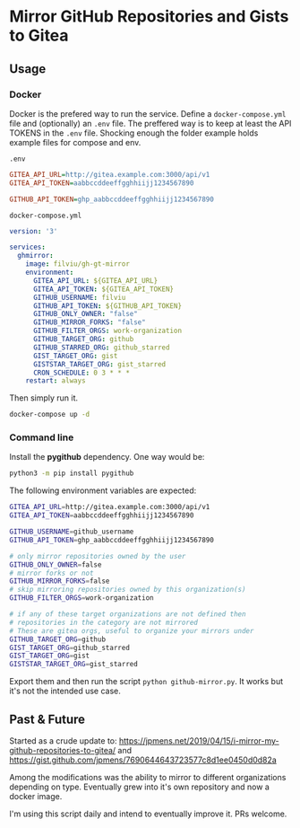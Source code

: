 # Mirror GitHub Repositories and Gists to Gitea

## Usage

### Docker

Docker is the prefered way to run the service. Define a `docker-compose.yml` file and (optionally) an `.env` file. The preffered way is to keep at least the API TOKENS in the `.env` file. Shocking enough the folder example holds example files for compose and env.

`.env`

```ini
GITEA_API_URL=http://gitea.example.com:3000/api/v1
GITEA_API_TOKEN=aabbccddeeffgghhiijj1234567890

GITHUB_API_TOKEN=ghp_aabbccddeeffgghhiijj1234567890
```

`docker-compose.yml`
```yaml
version: '3'

services:
  ghmirror:
    image: filviu/gh-gt-mirror
    environment:
      GITEA_API_URL: ${GITEA_API_URL}
      GITEA_API_TOKEN: ${GITEA_API_TOKEN}
      GITHUB_USERNAME: filviu
      GITHUB_API_TOKEN: ${GITHUB_API_TOKEN}
      GITHUB_ONLY_OWNER: "false"
      GITHUB_MIRROR_FORKS: "false"
      GITHUB_FILTER_ORGS: work-organization
      GITHUB_TARGET_ORG: github
      GITHUB_STARRED_ORG: github_starred
      GIST_TARGET_ORG: gist
      GISTSTAR_TARGET_ORG: gist_starred
      CRON_SCHEDULE: 0 3 * * *
    restart: always

```

Then simply run it.

```bash
docker-compose up -d
```

### Command line

Install the **pygithub** dependency. One way would be:

```bash
python3 -m pip install pygithub
```

The following environment variables are expected:

```bash
GITEA_API_URL=http://gitea.example.com:3000/api/v1
GITEA_API_TOKEN=aabbccddeeffgghhiijj1234567890

GITHUB_USERNAME=github_username
GITHUB_API_TOKEN=ghp_aabbccddeeffgghhiijj1234567890

# only mirror repositories owned by the user
GITHUB_ONLY_OWNER=false
# mirror forks or not
GITHUB_MIRROR_FORKS=false
# skip mirroring repositories owned by this organization(s)
GITHUB_FILTER_ORGS=work-organization

# if any of these target organizations are not defined then
# repositories in the category are not mirrored
# These are gitea orgs, useful to organize your mirrors under
GITHUB_TARGET_ORG=github
GIST_TARGET_ORG=github_starred
GIST_TARGET_ORG=gist
GISTSTAR_TARGET_ORG=gist_starred
```

Export them and then run the script `python github-mirror.py`. It works but it's not the intended use case.

## Past & Future

Started as a crude update to: https://jpmens.net/2019/04/15/i-mirror-my-github-repositories-to-gitea/ and https://gist.github.com/jpmens/7690644643723577c8d1ee0450d0d82a

Among the modifications was the ability to mirror to different organizations depending on type. Eventually grew into it's own repository and now a docker image.

I'm using this script daily and intend to eventually improve it. PRs welcome.
